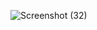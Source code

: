 ![Screenshot (32)](https://github.com/RoshanDorkhande/calculator-using-CSS/assets/70069046/36aac152-5e5b-48bc-a392-5654bc107d63)

